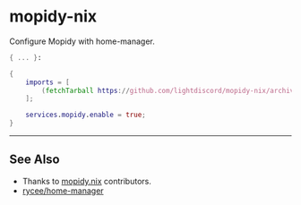 # mopidy-nix

Configure Mopidy with home-manager.

```nix
{ ... }:

{
	imports = [
		(fetchTarball https://github.com/lightdiscord/mopidy-nix/archive/master.tar.gz)
	];

	services.mopidy.enable = true;
}
```

---

## See Also

* Thanks to [mopidy.nix](https://github.com/NixOS/nixpkgs/blob/master/nixos/modules/services/audio/mopidy.nix) contributors.
* [rycee/home-manager](https://github.com/rycee/home-manager)
